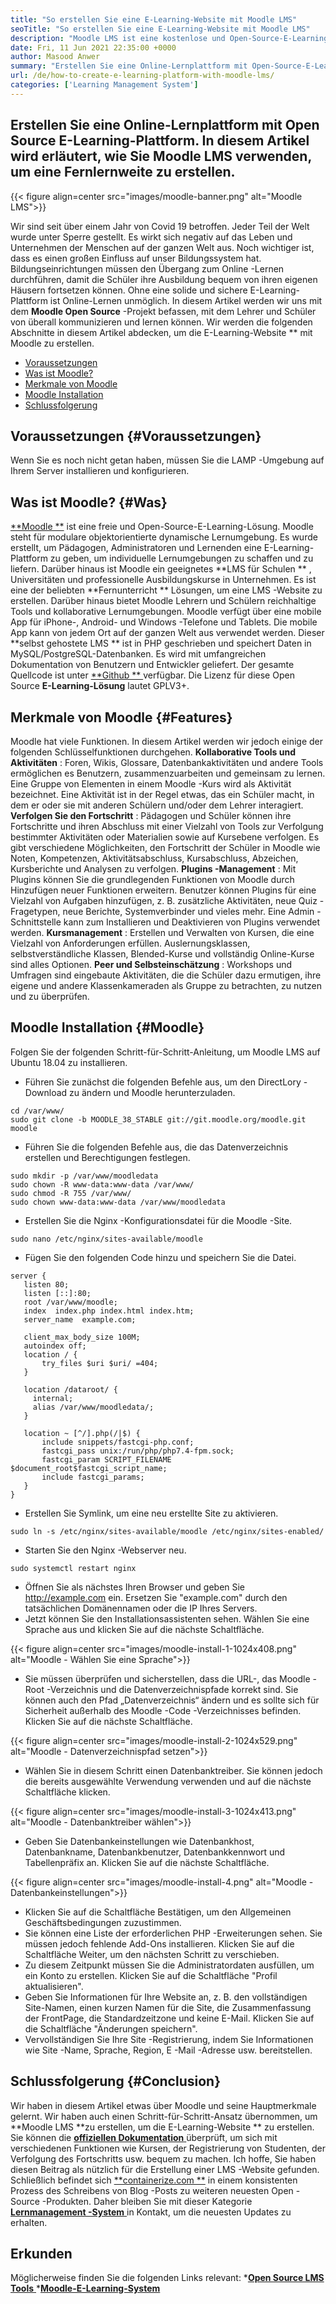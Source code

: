 ```yaml
---
title: "So erstellen Sie eine E-Learning-Website mit Moodle LMS" 
seoTitle: "So erstellen Sie eine E-Learning-Website mit Moodle LMS" 
description: "Moodle LMS ist eine kostenlose und Open-Source-E-Learning-Lösung zum Erstellen einer Online-Lernplattform. Schauen Sie sich den Leitfaden an, um sich damit vertraut zu machen." 
date: Fri, 11 Jun 2021 22:35:00 +0000
author: Masood Anwer
summary: "Erstellen Sie eine Online-Lernplattform mit Open-Source-E-Learning-Plattform. In diesem Artikel wird erläutert, wie Sie Moodle LMS verwenden, um eine Fernlernweite zu erstellen." 
url: /de/how-to-create-e-learning-platform-with-moodle-lms/
categories: ['Learning Management System']
---
```


## Erstellen Sie eine Online-Lernplattform mit Open Source E-Learning-Plattform. In diesem Artikel wird erläutert, wie Sie Moodle LMS verwenden, um eine Fernlernweite zu erstellen.

{{< figure align=center src="images/moodle-banner.png" alt="Moodle LMS">}}

Wir sind seit über einem Jahr von Covid 19 betroffen. Jeder Teil der Welt wurde unter Sperre gestellt. Es wirkt sich negativ auf das Leben und Unternehmen der Menschen auf der ganzen Welt aus. Noch wichtiger ist, dass es einen großen Einfluss auf unser Bildungssystem hat. Bildungseinrichtungen müssen den Übergang zum Online -Lernen durchführen, damit die Schüler ihre Ausbildung bequem von ihren eigenen Häusern fortsetzen können. Ohne eine solide und sichere E-Learning-Plattform ist Online-Lernen unmöglich. In diesem Artikel werden wir uns mit dem **Moodle Open Source**  -Projekt befassen, mit dem Lehrer und Schüler von überall kommunizieren und lernen können.
Wir werden die folgenden Abschnitte in diesem Artikel abdecken, um die E-Learning-Website ** mit Moodle zu erstellen.
  * [Voraussetzungen][1]
  * [Was ist Moodle?][2]
  * [Merkmale von Moodle][3]
  * [Moodle Installation][4]
  * [Schlussfolgerung][5]

## Voraussetzungen   {#Voraussetzungen}
Wenn Sie es noch nicht getan haben, müssen Sie die LAMP -Umgebung auf Ihrem Server installieren und konfigurieren.

## Was ist Moodle?   {#Was}
[**Moodle **][6] ist eine freie und Open-Source-E-Learning-Lösung. Moodle steht für modulare objektorientierte dynamische Lernumgebung. Es wurde erstellt, um Pädagogen, Administratoren und Lernenden eine E-Learning-Plattform zu geben, um individuelle Lernumgebungen zu schaffen und zu liefern. Darüber hinaus ist Moodle ein geeignetes  **LMS für Schulen ** , Universitäten und professionelle Ausbildungskurse in Unternehmen. Es ist eine der beliebten  **Fernunterricht **  Lösungen, um eine LMS -Website zu erstellen. Darüber hinaus bietet Moodle Lehrern und Schülern reichhaltige Tools und kollaborative Lernumgebungen. Moodle verfügt über eine mobile App für iPhone-, Android- und Windows -Telefone und Tablets. Die mobile App kann von jedem Ort auf der ganzen Welt aus verwendet werden. Dieser  **selbst gehostete LMS **  ist in PHP geschrieben und speichert Daten in MySQL/PostgreSQL-Datenbanken. Es wird mit umfangreichen Dokumentation von Benutzern und Entwickler geliefert. Der gesamte Quellcode ist unter [ **Github ** ][7] verfügbar. Die Lizenz für diese Open Source  **E-Learning-Lösung**   lautet GPLV3+.

## Merkmale von Moodle   {#Features}
Moodle hat viele Funktionen. In diesem Artikel werden wir jedoch einige der folgenden Schlüsselfunktionen durchgehen.
**Kollaborative Tools und Aktivitäten** : Foren, Wikis, Glossare, Datenbankaktivitäten und andere Tools ermöglichen es Benutzern, zusammenzuarbeiten und gemeinsam zu lernen. Eine Gruppe von Elementen in einem Moodle -Kurs wird als Aktivität bezeichnet. Eine Aktivität ist in der Regel etwas, das ein Schüler macht, in dem er oder sie mit anderen Schülern und/oder dem Lehrer interagiert.
**Verfolgen Sie den Fortschritt** : Pädagogen und Schüler können ihre Fortschritte und ihren Abschluss mit einer Vielzahl von Tools zur Verfolgung bestimmter Aktivitäten oder Materialien sowie auf Kursebene verfolgen. Es gibt verschiedene Möglichkeiten, den Fortschritt der Schüler in Moodle wie Noten, Kompetenzen, Aktivitätsabschluss, Kursabschluss, Abzeichen, Kursberichte und Analysen zu verfolgen.
**Plugins -Management** : Mit Plugins können Sie die grundlegenden Funktionen von Moodle durch Hinzufügen neuer Funktionen erweitern. Benutzer können Plugins für eine Vielzahl von Aufgaben hinzufügen, z. B. zusätzliche Aktivitäten, neue Quiz -Fragetypen, neue Berichte, Systemverbinder und vieles mehr. Eine Admin -Schnittstelle kann zum Installieren und Deaktivieren von Plugins verwendet werden.
**Kursmanagement** : Erstellen und Verwalten von Kursen, die eine Vielzahl von Anforderungen erfüllen. Auslernungsklassen, selbstverständliche Klassen, Blended-Kurse und vollständig Online-Kurse sind alles Optionen.
**Peer und Selbsteinschätzung** : Workshops und Umfragen sind eingebaute Aktivitäten, die die Schüler dazu ermutigen, ihre eigene und andere Klassenkameraden als Gruppe zu betrachten, zu nutzen und zu überprüfen.

## Moodle Installation   {#Moodle}
Folgen Sie der folgenden Schritt-für-Schritt-Anleitung, um Moodle LMS auf Ubuntu 18.04 zu installieren.
  * Führen Sie zunächst die folgenden Befehle aus, um den DirectLory -Download zu ändern und Moodle herunterzuladen.
```
cd /var/www/
sudo git clone -b MOODLE_38_STABLE git://git.moodle.org/moodle.git moodle
```
  * Führen Sie die folgenden Befehle aus, die das Datenverzeichnis erstellen und Berechtigungen festlegen.
```
sudo mkdir -p /var/www/moodledata
sudo chown -R www-data:www-data /var/www/
sudo chmod -R 755 /var/www/
sudo chown www-data:www-data /var/www/moodledata
```
  * Erstellen Sie die Nginx -Konfigurationsdatei für die Moodle -Site.
```
sudo nano /etc/nginx/sites-available/moodle
```
  * Fügen Sie den folgenden Code hinzu und speichern Sie die Datei.
```
server {
   listen 80;
   listen [::]:80;
   root /var/www/moodle;
   index  index.php index.html index.htm;
   server_name  example.com;

   client_max_body_size 100M;
   autoindex off;
   location / {
       try_files $uri $uri/ =404;
   }

   location /dataroot/ {
     internal;
     alias /var/www/moodledata/;
   }

   location ~ [^/].php(/|$) {
       include snippets/fastcgi-php.conf;
       fastcgi_pass unix:/run/php/php7.4-fpm.sock;
       fastcgi_param SCRIPT_FILENAME $document_root$fastcgi_script_name;
       include fastcgi_params;
   }
}
```
  * Erstellen Sie Symlink, um eine neu erstellte Site zu aktivieren.
```
sudo ln -s /etc/nginx/sites-available/moodle /etc/nginx/sites-enabled/
```
  * Starten Sie den Nginx -Webserver neu.
```
sudo systemctl restart nginx
```
  * Öffnen Sie als nächstes Ihren Browser und geben Sie http://example.com ein. Ersetzen Sie "example.com" durch den tatsächlichen Domänennamen oder die IP Ihres Servers.
  * Jetzt können Sie den Installationsassistenten sehen. Wählen Sie eine Sprache aus und klicken Sie auf die nächste Schaltfläche.

{{< figure align=center src="images/moodle-install-1-1024x408.png" alt="Moodle - Wählen Sie eine Sprache">}}

  * Sie müssen überprüfen und sicherstellen, dass die URL-, das Moodle -Root -Verzeichnis und die Datenverzeichnispfade korrekt sind. Sie können auch den Pfad „Datenverzeichnis“ ändern und es sollte sich für Sicherheit außerhalb des Moodle -Code -Verzeichnisses befinden. Klicken Sie auf die nächste Schaltfläche.

{{< figure align=center src="images/moodle-install-2-1024x529.png" alt="Moodle - Datenverzeichnispfad setzen">}}

  * Wählen Sie in diesem Schritt einen Datenbanktreiber. Sie können jedoch die bereits ausgewählte Verwendung verwenden und auf die nächste Schaltfläche klicken.

{{< figure align=center src="images/moodle-install-3-1024x413.png" alt="Moodle - Datenbanktreiber wählen">}}

  * Geben Sie Datenbankeinstellungen wie Datenbankhost, Datenbankname, Datenbankbenutzer, Datenbankkennwort und Tabellenpräfix an. Klicken Sie auf die nächste Schaltfläche.

{{< figure align=center src="images/moodle-install-4.png" alt="Moodle - Datenbankeinstellungen">}}

  * Klicken Sie auf die Schaltfläche Bestätigen, um den Allgemeinen Geschäftsbedingungen zuzustimmen.
  * Sie können eine Liste der erforderlichen PHP -Erweiterungen sehen. Sie müssen jedoch fehlende Add-Ons installieren. Klicken Sie auf die Schaltfläche Weiter, um den nächsten Schritt zu verschieben.
  * Zu diesem Zeitpunkt müssen Sie die Administratordaten ausfüllen, um ein Konto zu erstellen. Klicken Sie auf die Schaltfläche "Profil aktualisieren".
  * Geben Sie Informationen für Ihre Website an, z. B. den vollständigen Site-Namen, einen kurzen Namen für die Site, die Zusammenfassung der FrontPage, die Standardzeitzone und keine E-Mail. Klicken Sie auf die Schaltfläche "Änderungen speichern".
  * Vervollständigen Sie Ihre Site -Registrierung, indem Sie Informationen wie Site -Name, Sprache, Region, E -Mail -Adresse usw. bereitstellen.

## Schlussfolgerung   {#Conclusion}
Wir haben in diesem Artikel etwas über Moodle und seine Hauptmerkmale gelernt. Wir haben auch einen Schritt-für-Schritt-Ansatz übernommen, um **Moodle LMS  **zu erstellen, um die E-Learning-Website **  zu erstellen. Sie können die [ **offiziellen Dokumentation**  ][8] überprüft, um sich mit verschiedenen Funktionen wie Kursen, der Registrierung von Studenten, der Verfolgung des Fortschritts usw. bequem zu machen. Ich hoffe, Sie haben diesen Beitrag als nützlich für die Erstellung einer LMS -Website gefunden.
Schließlich befindet sich [**containerize.com **][9] in einem konsistenten Prozess des Schreibens von Blog -Posts zu weiteren neuesten Open -Source -Produkten. Daher bleiben Sie mit dieser Kategorie [ **Lernmanagement -System**  ][10] in Kontakt, um die neuesten Updates zu erhalten.

## Erkunden
Möglicherweise finden Sie die folgenden Links relevant:
  *[**Open Source LMS Tools** ][11]
  *[**Moodle-E-Learning-System** ][12]

  
[1]: #Prerequisites
[2]: #What
[3]: #Features
[4]: #Moodle
[5]: #Conclusion
[6]: https://moodle.org/
[7]: https://github.com/moodle/moodle
[8]: https://docs.moodle.org/
[9]: https://containerize.com
[10]: https://blog.containerize.com/category/learning-management-system/
[11]: https://products.containerize.com/lms/
[12]: https://products.containerize.com/lms/moodle/
